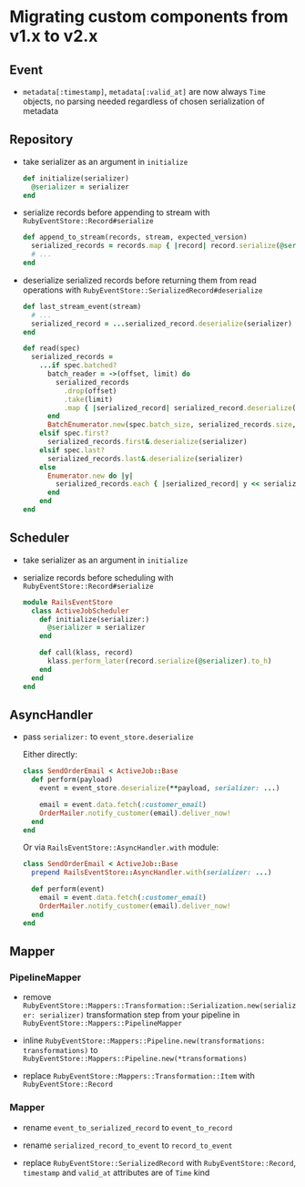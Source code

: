 # Migrating custom components from v1.x to v2.x

## Event

- `metadata[:timestamp]`, `metadata[:valid_at]` are now always `Time` objects, no parsing needed regardless of chosen serialization of metadata

## Repository

- take serializer as an argument in `initialize`

  ```ruby
  def initialize(serializer)
    @serializer = serializer
  end
  ```

- serialize records before appending to stream with `RubyEventStore::Record#serialize`

  ```ruby
  def append_to_stream(records, stream, expected_version)
    serialized_records = records.map { |record| record.serialize(@serializer) }
    # ...
  end
  ```

- deserialize serialized records before returning them from read operations with `RubyEventStore::SerializedRecord#deserialize`

  ```ruby
  def last_stream_event(stream)
    # ...
    serialized_record = ...serialized_record.deserialize(serializer) if serialized_record
  end

  def read(spec)
    serialized_records =
      ...if spec.batched?
        batch_reader = ->(offset, limit) do
          serialized_records
            .drop(offset)
            .take(limit)
            .map { |serialized_record| serialized_record.deserialize(serializer) }
        end
        BatchEnumerator.new(spec.batch_size, serialized_records.size, batch_reader).each
      elsif spec.first?
        serialized_records.first&.deserialize(serializer)
      elsif spec.last?
        serialized_records.last&.deserialize(serializer)
      else
        Enumerator.new do |y|
          serialized_records.each { |serialized_record| y << serialized_record.deserialize(serializer) }
        end
      end
  end
  ```

## Scheduler

- take serializer as an argument in `initialize`

- serialize records before scheduling with `RubyEventStore::Record#serialize`

  ```ruby
  module RailsEventStore
    class ActiveJobScheduler
      def initialize(serializer:)
        @serializer = serializer
      end

      def call(klass, record)
        klass.perform_later(record.serialize(@serializer).to_h)
      end
    end
  end
  ```

## AsyncHandler

- pass `serializer:` to `event_store.deserialize`

  Either directly:

  ```ruby
  class SendOrderEmail < ActiveJob::Base
    def perform(payload)
      event = event_store.deserialize(**payload, serializer: ...)

      email = event.data.fetch(:customer_email)
      OrderMailer.notify_customer(email).deliver_now!
    end
  end
  ```

  Or via `RailsEventStore::AsyncHandler.with` module:

  ```ruby
  class SendOrderEmail < ActiveJob::Base
    prepend RailsEventStore::AsyncHandler.with(serializer: ...)

    def perform(event)
      email = event.data.fetch(:customer_email)
      OrderMailer.notify_customer(email).deliver_now!
    end
  end
  ```

## Mapper

### PipelineMapper

- remove `RubyEventStore::Mappers::Transformation::Serialization.new(serializer: serializer)` transformation step from your pipeline in `RubyEventStore::Mappers::PipelineMapper`

- inline `RubyEventStore::Mappers::Pipeline.new(transformations: transformations)` to `RubyEventStore::Mappers::Pipeline.new(*transformations)`

- replace `RubyEventStore::Mappers::Transformation::Item` with `RubyEventStore::Record`

### Mapper

- rename `event_to_serialized_record` to `event_to_record`

- rename `serialized_record_to_event` to `record_to_event`

- replace `RubyEventStore::SerializedRecord` with `RubyEventStore::Record`, `timestamp` and `valid_at` attributes are of `Time` kind
